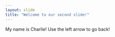```yaml
---
layout: slide
title: "Welcome to our second slide!"
---
```

My name is Charlie!
Use the left arrow to go back!
